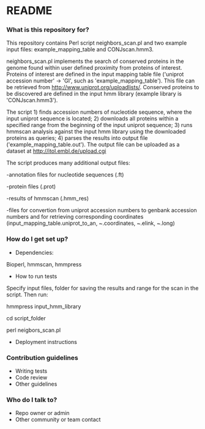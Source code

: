 # README #

### What is this repository for? ###

This repository contains Perl script neighbors_scan.pl and two example input files: example_mapping_table and CONJscan.hmm3.

neighbors_scan.pl implements the search of conserved proteins in the genome found within user defined proximity from proteins of interest. Proteins of interest are defined in the input mapping table file ('uniprot accession number' -> 'GI', such as 'example_mapping_table'). This file can be retrieved from http://www.uniprot.org/uploadlists/. Conserved proteins to be discovered are defined in the input hmm library (example library is 'CONJscan.hmm3').
 
The script 1) finds accession numbers of nucleotide sequence, where the input uniprot sequence is located; 2) downloads all proteins within a specified range from the beginning of the input uniprot sequence; 3) runs hmmscan analysis against the input hmm library using the downloaded proteins as queries; 4) parses the results into output file ('example_mapping_table.out'). The output file can be uploaded as a dataset at http://itol.embl.de/upload.cgi
 
The script produces many additional output files:

-annotation files for nucleotide sequences (.ft)

-protein files (.prot)

-results of hmmscan (.hmm_res)

-files for convertion from uniprot accession numbers to genbank accession numbers and for retrieving corresponding coordinates (input_mapping_table.uniprot_to_an, ~.coordinates, ~.elink, ~.long)

### How do I get set up? ###

* Dependencies:

Bioperl, hmmscan, hmmpress

* How to run tests

Specify input files, folder for saving the results and range for the scan in the script. Then run:

hmmpress input_hmm_library 

cd script_folder

perl neigbors_scan.pl

* Deployment instructions

### Contribution guidelines ###

* Writing tests
* Code review
* Other guidelines

### Who do I talk to? ###

* Repo owner or admin
* Other community or team contact